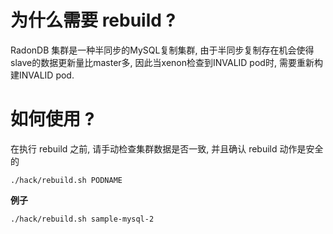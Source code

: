 # 为什么需要 rebuild ?

RadonDB 集群是一种半同步的MySQL复制集群, 由于半同步复制存在机会使得slave的数据更新量比master多, 因此当xenon检查到INVALID pod时, 需要重新构建INVALID pod.

# 如何使用 ?
在执行 rebuild 之前, 请手动检查集群数据是否一致, 并且确认 rebuild 动作是安全的

```shell
./hack/rebuild.sh PODNAME
```
**例子**
```shell
./hack/rebuild.sh sample-mysql-2
```